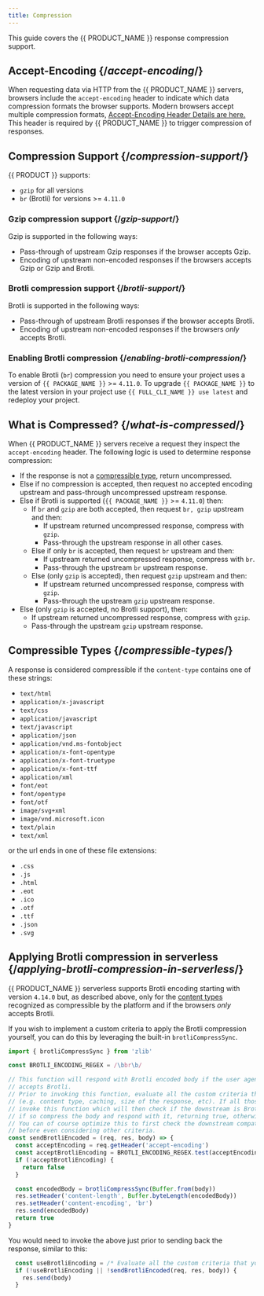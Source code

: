 ```yaml
---
title: Compression
---
```


This guide covers the {{ PRODUCT_NAME }} response compression support.

## Accept-Encoding {/*accept-encoding*/}

When requesting data via HTTP from the {{ PRODUCT_NAME }} servers, browsers include the `accept-encoding` header to indicate which data compression formats the browser supports. Modern browsers accept multiple compression formats, [Accept-Encoding Header Details are here.](https://developer.mozilla.org/en-US/docs/Web/HTTP/Headers/Accept-Encoding) This header is required by {{ PRODUCT_NAME }} to trigger compression of responses. 

<a id="supports"></a>

## Compression Support {/*compression-support*/}

{{ PRODUCT }} supports:

* `gzip` for all versions
* `br` (Brotli) for versions >= `4.11.0`

### Gzip compression support {/*gzip-support*/}

Gzip is supported in the following ways:

* Pass-through of upstream Gzip responses if the browser accepts Gzip.
* Encoding of upstream non-encoded responses if the browsers accepts Gzip or Gzip and Brotli.

### Brotli compression support {/*brotli-support*/}

Brotli is supported in the following ways:

* Pass-through of upstream Brotli responses if the browser accepts Brotli.
* Encoding of upstream non-encoded responses if the browsers *only* accepts Brotli.

### Enabling Brotli compression {/*enabling-brotli-compression*/}

To enable Brotli (`br`) compression you need to ensure your project uses a version of `{{ PACKAGE_NAME }}` >= `4.11.0`. To upgrade `{{ PACKAGE_NAME }}` to the latest version in your project use `{{ FULL_CLI_NAME }} use latest` and redeploy your project.

## What is Compressed? {/*what-is-compressed*/}

When {{ PRODUCT_NAME }} servers receive a request they inspect the `accept-encoding` header. The following logic is used to determine response compression:

* If the response is not a [compressible type](#compressible-types), return uncompressed.
* Else if no compression is accepted, then request no accepted encoding upstream and pass-through uncompressed upstream response.
* Else if Brotli is supported (`{{ PACKAGE_NAME }}` >= `4.11.0`) then:
    * If `br` and `gzip` are both accepted, then request `br, gzip` upstream and then:
        * If upstream returned uncompressed response, compress with `gzip`.
        * Pass-through the upstream response in all other cases.
    * Else if only `br` is accepted, then request `br` upstream and then:
        * If upstream returned uncompressed response, compress with `br`.
        * Pass-through the upstream `br` upstream response.
    * Else (only `gzip` is accepted), then request `gzip` upstream and then:
        * If upstream returned uncompressed response, compress with `gzip`.
        * Pass-through the upstream `gzip` upstream response.
* Else (only `gzip` is accepted, no Brotli support), then:
    * If upstream returned uncompressed response, compress with `gzip`.
    * Pass-through the upstream `gzip` upstream response.

## Compressible Types {/*compressible-types*/}

A response is considered compressible if the `content-type` contains one of these strings:

* `text/html`
* `application/x-javascript`
* `text/css`
* `application/javascript`
* `text/javascript`
* `application/json`
* `application/vnd.ms-fontobject`
* `application/x-font-opentype`
* `application/x-font-truetype`
* `application/x-font-ttf`
* `application/xml`
* `font/eot`
* `font/opentype`
* `font/otf`
* `image/svg+xml`
* `image/vnd.microsoft.icon`
* `text/plain`
* `text/xml`

or the url ends in one of these file extensions:

* `.css`
* `.js`
* `.html`
* `.eot`
* `.ico`
* `.otf`
* `.ttf`
* `.json`
* `.svg`

## Applying Brotli compression in serverless {/*applying-brotli-compression-in-serverless*/}

{{ PRODUCT_NAME }} serverless supports Brotli encoding starting with version `4.14.0` but, as described above, only for the [content types](#compressible-types) recognized as compressible by the platform and if the browsers *only* accepts Brotli.

If you wish to implement a custom criteria to apply the Brotli compression yourself, you can do this by leveraging the built-in `brotliCompressSync`.

```js
import { brotliCompressSync } from 'zlib'

const BROTLI_ENCODING_REGEX = /\bbr\b/

// This function will respond with Brotli encoded body if the user agent
// accepts Brotli.
// Prior to invoking this function, evaluate all the custom criteria that you want to apply
// (e.g. content type, caching, size of the response, etc). If all those are satisfied then
// invoke this function which will then check if the downstream is Brotli compatible and
// if so compress the body and respond with it, returning true, otherwise returning false.
// You can of course optimize this to first check the downstream compatibility
// before even considering other criteria.
const sendBrotliEncoded = (req, res, body) => {
  const acceptEncoding = req.getHeader('accept-encoding')
  const acceptBrotliEncoding = BROTLI_ENCODING_REGEX.test(acceptEncoding)
  if (!acceptBrotliEncoding) {
    return false
  }

  const encodedBody = brotliCompressSync(Buffer.from(body))
  res.setHeader('content-length', Buffer.byteLength(encodedBody))
  res.setHeader('content-encoding', 'br')
  res.send(encodedBody)
  return true
}
```

You would need to invoke the above just prior to sending back the response, similar to this:

```js
  const useBrotliEncoding = /* Evaluate all the custom criteria that you would like to apply */;
  if (!useBrotliEncoding || !sendBrotliEncoded(req, res, body)) {
    res.send(body)
  }
```
